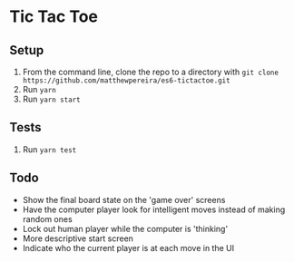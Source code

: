 # Tic Tac Toe

## Setup

1. From the command line, clone the repo to a directory with `git clone https://github.com/matthewpereira/es6-tictactoe.git`
2. Run `yarn`
3. Run `yarn start`

## Tests

1. Run `yarn test`

## Todo

- Show the final board state on the 'game over' screens
- Have the computer player look for intelligent moves instead of making random ones
- Lock out human player while the computer is 'thinking'
- More descriptive start screen
- Indicate who the current player is at each move in the UI